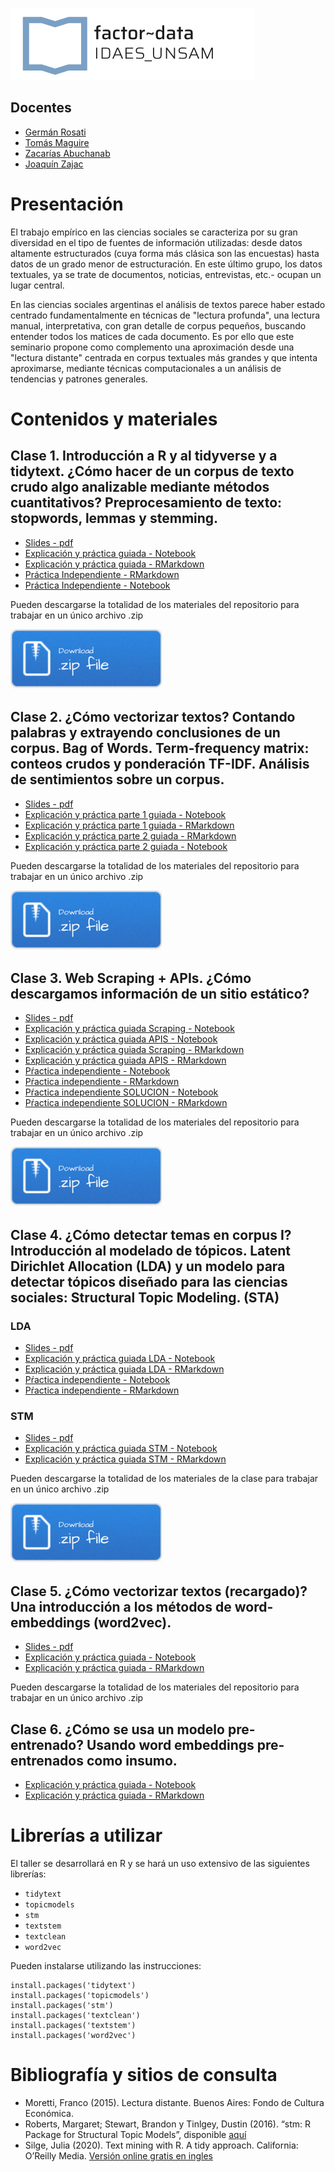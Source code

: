 ![](/imgs/logo-factor-data-solo.jpg)

## Docentes

- [Germán Rosati](https://gefero.github.io/)
- [Tomás Maguire]()
- [Zacarías Abuchanab]()
- [Joaquín Zajac]()

# Presentación
El trabajo empírico en las ciencias sociales se caracteriza por su gran diversidad en el tipo de fuentes de información utilizadas: desde datos altamente estructurados (cuya forma más clásica son las encuestas) hasta datos de un grado menor de estructuración. En este último grupo, los datos textuales, ya se trate de documentos, noticias, entrevistas, etc.- ocupan un lugar central.

En las ciencias sociales argentinas el análisis de textos parece haber estado centrado fundamentalmente en técnicas de "lectura profunda", una lectura manual, interpretativa, con gran detalle de corpus pequeños, buscando entender todos los matices de cada documento. Es por ello que este seminario propone como complemento una aproximación desde una "lectura distante" centrada en corpus textuales más grandes y que intenta aproximarse, mediante técnicas computacionales a un análisis de tendencias y patrones generales.


# Contenidos y materiales
## Clase 1. Introducción a R y al tidyverse y a tidytext. ¿Cómo hacer de un corpus de texto crudo algo analizable mediante métodos cuantitativos? Preprocesamiento de texto: stopwords, lemmas y stemming. 

- [Slides - pdf](/clase1/DIPLO_M5_Clase_1.pdf)
- [Explicación y práctica guiada - Notebook](/clase1/notebooks/clase_1.html)
- [Explicación y práctica guiada - RMarkdown](/clase1/notebooks/clase_1.Rmd)
- [Práctica Independiente - RMarkdown](/clase1/notebooks/practica_clase_1.Rmd)
- [Práctica Independiente - Notebook](/clase1/notebooks/practica_clase_1.html)

Pueden descargarse la totalidad de los materiales del repositorio para trabajar en un único archivo .zip

[![](imgs/Download.png)](clase1.zip)


## Clase 2. ¿Cómo vectorizar textos? Contando palabras y extrayendo conclusiones de un corpus. Bag of Words. Term-frequency matrix: conteos crudos y ponderación TF-IDF. Análisis de sentimientos sobre un corpus. 
- [Slides - pdf](/clase2/DIPLO_M5_Clase_2.pdf)
- [Explicación y práctica parte 1 guiada - Notebook](/clase2/notebooks/21_sentiment_analysis.html)
- [Explicación y práctica parte 1 guiada - RMarkdown](/clase2/notebooks/21_sentiment_analysis.Rmd)
- [Explicación y práctica parte 2 guiada - RMarkdown](/clase2/notebooks/22_tfidf.Rmd)
- [Explicación y práctica parte 2 guiada - Notebook](/clase2/notebooks/22_tfidf.html)

Pueden descargarse la totalidad de los materiales del repositorio para trabajar en un único archivo .zip

[![](imgs/Download.png)](clase2.zip)


## Clase 3. Web Scraping + APIs. ¿Cómo descargamos información de un sitio estático?
- [Slides - pdf](/clase3/Diplo_M5_Clase_3.pdf)
- [Explicación y práctica guiada Scraping - Notebook](/clase3/notebooks/clase_3_scraping.html)
- [Explicación y práctica guiada APIS - Notebook](/clase3/notebooks/clase_3_APIs.html)
- [Explicación y práctica guiada Scraping - RMarkdown](/clase3/notebooks/clase_3_scraping.Rmd)
- [Explicación y práctica guiada APIS - RMarkdown](/clase3/notebooks/clase_3_APIs.Rmd)
- [Pŕactica independiente - Notebook](/clase3/notebooks/clase_3_practica_independiente.html)
- [Pŕactica independiente - RMarkdown](/clase3/notebooks/clase_3_practica_independiente.Rmd)
- [Pŕactica independiente SOLUCION - Notebook](/clase3/notebooks/clase_3_practica_independiente_SOLUCION.html)
- [Pŕactica independiente SOLUCION - RMarkdown](/clase3/notebooks/clase_3_practica_independiente_SOLUCION.Rmd)

Pueden descargarse la totalidad de los materiales del repositorio para trabajar en un único archivo .zip

[![](imgs/Download.png)](clase3.zip)


## Clase 4. ¿Cómo detectar temas en corpus I? Introducción al modelado de tópicos. Latent Dirichlet Allocation (LDA) y un modelo para detectar tópicos diseñado para las ciencias sociales: Structural Topic Modeling. (STA)
### LDA
- [Slides - pdf](/clase4/DIPLO_TM_Clase_4a.pdf)
- [Explicación y práctica guiada LDA - Notebook](/clase4/notebooks/clase_4a_topic_modeling_LDA.html)
- [Explicación y práctica guiada LDA - RMarkdown](/clase4/notebooks/clase_4a_topic_modeling_LDA.Rmd)
- [Pŕactica independiente - Notebook](/clase4/notebooks/clase_4b_practica_independiente.html)
- [Pŕactica independiente - RMarkdown](/clase4/notebooks/clase_4b_practica_independiente.Rmd)

### STM
- [Slides - pdf](/clase4/DIPLO_TM_Clase_4b.pdf)
- [Explicación y práctica guiada STM - Notebook](/clase4/notebooks/clase_4c_topic_modeling_STM.html)
- [Explicación y práctica guiada STM - RMarkdown](/clase4/notebooks/clase_4c_topic_modeling_STM.Rmd)

Pueden descargarse la totalidad de los materiales de la clase para trabajar en un único archivo .zip

[![](imgs/Download.png)](clase4.zip)

## Clase 5. ¿Cómo vectorizar textos (recargado)? Una introducción a los métodos de word-embeddings (word2vec). 
- [Slides - pdf](/clase5/DIPLO_TM_Clase_5.pdf)
- [Explicación y práctica guiada - Notebook](/clase5/notebooks/clase_5_word2vec.html)
- [Explicación y práctica guiada - RMarkdown](/clase5/notebooks/clase_5_word2vec.Rmd)

Pueden descargarse la totalidad de los materiales del repositorio para trabajar en un único archivo .zip

## Clase 6. ¿Cómo se usa un modelo pre-entrenado? Usando word embeddings pre-entrenados como insumo.
- [Explicación y práctica guiada - Notebook](/clase6/notebooks/clase_6_clasificacion.html)
- [Explicación y práctica guiada - RMarkdown](/clase6/notebooks/clase_6_clasificacion.Rmd)



# Librerías a utilizar
El taller se desarrollará en R y se hará un uso extensivo de las siguientes librerías:

- `tidytext`
- `topicmodels`
- `stm`
- `textstem`
- `textclean`
- `word2vec`

Pueden instalarse utilizando las instrucciones:

```{r}
install.packages('tidytext')
install.packages('topicmodels')
install.packages('stm')
install.packages('textclean')
install.packages('textstem')
install.packages('word2vec')
```


# Bibliografía y sitios de consulta

- Moretti, Franco (2015). Lectura distante. Buenos Aires: Fondo de Cultura Económica.
- Roberts, Margaret; Stewart, Brandon y Tinlgey, Dustin (2016). “stm: R Package for Structural Topic Models”, disponible [aquí](https://cran.r-project.org/web/packages/stm/vignettes/stmVignette.pdf)
- Silge, Julia (2020). Text mining with R. A tidy approach. California: O’Reilly Media. [Versión online gratis en ingles](https://www.tidytextmining.com/) 


